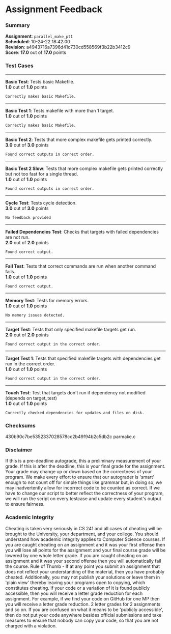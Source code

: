 # Assignment Feedback

### Summary

**Assignment**: `parallel_make_pt1`  
**Scheduled**: 10-24-22 18:42:00  
**Revision**: a4943716a7396d41c730cd558569f3b22b3412c9  
**Score**: **17.0** out of **17.0** points

### Test Cases
---

**Basic Test**: Tests basic Makefile.  
**1.0** out of **1.0** points
```
Correctly makes basic Makefile.
```
---

**Basic Test 1**: Tests makefile with more than 1 target.  
**1.0** out of **1.0** points
```
Correctly makes basic Makefile.
```
---

**Basic Test 2**: Tests that more complex makefile gets printed correctly.  
**3.0** out of **3.0** points
```
Found correct outputs in correct order.
```
---

**Basic Test 2 Slow**: Tests that more complex makefile gets printed correctly but not too fast for a single thread.  
**1.0** out of **1.0** points
```
Found correct outputs in correct order.
```
---

**Cycle Test**: Tests cycle detection.  
**3.0** out of **3.0** points
```
No feedback provided
```
---

**Failed Dependencies Test**: Checks that targets with failed dependencies are not run.  
**2.0** out of **2.0** points
```
Found correct output.
```
---

**Fail Test**: Tests that correct commands are run when another command fails.  
**1.0** out of **1.0** points
```
Found correct output.
```
---

**Memory Test**: Tests for memory errors.  
**1.0** out of **1.0** points
```
No memory issues detected.
```
---

**Target Test**: Tests that only specified makefile targets get run.  
**2.0** out of **2.0** points
```
Found correct output in the correct order.
```
---

**Target Test 1**: Tests that specified makefile targets with dependencies get run in the correct order.  
**1.0** out of **1.0** points
```
Found correct output in the correct order.
```
---

**Touch Test**: Test that targets don't run if dependency not modified (depends on target_test)  
**1.0** out of **1.0** points
```
Correctly checked dependencies for updates and files on disk.
```
### Checksums

430b90c7be5352337028578cc2b49f94b2c5db2c parmake.c


### Disclaimer
If this is a pre-deadline autograde, this a preliminary measurement of your grade.
If this is after the deadline, this is your final grade for the assignment.
Your grade may change up or down based on the correctness of your program.
We make every effort to ensure that our autograder is 'smart' enough to not count off
for simple things like grammar but, in doing so, we may inadvertently allow for
incorrect code to be counted as correct.
If we have to change our script to better reflect the correctness of your program,
we will run the script on every testcase and update every student's output to ensure fairness.



### Academic Integrity
Cheating is taken very seriously in CS 241 and all cases of cheating will be brought to the University, your department, and your college.
You should understand how academic integrity applies to Computer Science courses.
If you are caught cheating on an assignment and it was your first offense then you will lose all points for the assignment and your final course
grade will be lowered by one whole letter grade. If you are caught cheating on an assignment and it was your second offense then you will automatically fail the course.
Rule of Thumb - If at any point you submit an assignment that does not reflect your understanding of the material, then you have probably cheated.
Additionally, you may not publish your solutions or leave them in 'plain view' thereby leaving your programs open to copying, which constitutes cheating.
If your code or a variation of it is found publicly accessible, then you will receive a letter grade reduction for each assignment.
For example, if we find your code on GitHub for one MP then you will receive a letter grade reduction. 2 letter grades for 2 assignments and so on.
If you are confused on what it means to be 'publicly accessible', then do not put your code anywhere besides official submissions and take measures
to ensure that nobody can copy your code, so that you are not charged with a violation.


